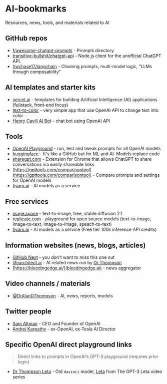# AI-bookmarks
Resources, news, tools, and materials related to AI

## GitHub repos
- [f/awesome-chatgpt-prompts](https://github.com/f/awesome-chatgpt-prompts) - Prompts directory
- [transitive-bullshit/chatgpt-api](https://github.com/transitive-bullshit/chatgpt-api) - Node.js client for the unofficial ChatGPT API.
- [hwchase17/langchain](https://github.com/hwchase17/langchain) - Chaining prompts, multi-model logic, "LLMs through composability"

## AI templates and starter kits
- [vercel.ai](https://www.vercel.ai) - templates for building Artificial Intelligence (AI) applications (fullstack, front-end focus)
- [text-to-color](https://text-to-color.vercel.app/) - very simple app that use OpenAI API to change test into color
- [Henry Cavill AI Bot](henry-cavill-bot.vercel.app) - chat bot using OpenAI API

## Tools
- [OpenAI Playground](https://beta.openai.com/playground) - run, test and tweak prompts for all OpenAI models
- [huggingface](huggingface.co) - It's like a GitHub but for ML and AI. Models replace code
- [sharegpt.com](https://sharegpt.com/) - Extension for Chrome that allows ChatGPT to share conversations via easily shareable links
- [https://gpttools.com/comparisontool](https://gpttools.com/comparisontool) - Compare prompts and settings for OpenAI models
- [tiyaro.ai](https://console.tiyaro.ai/explore) - AI models as a service

## Free services
- [mage.space](https://www.mage.space/) - text-to-image, free, stable diffusion 2.1
- [replicate.com](https://replicate.com/explore) - playground for open source models (text-to-image, image-to-text, image-to-image, speach-to-text)
- [tiyaro.ai](https://console.tiyaro.ai/explore) - AI models as a service (Free tier 100k inference API credits)

## Information websites (news, blogs, articles)
- [GitHub Next](https://githubnext.com/) - you don't want to miss this one out
- [lifearchitect.ai](https://lifearchitect.ai/) - AI related news run by [Dr Thompson](https://lifearchitect.ai/about-alan/)
- [https://bleedingedge.ai/](bleedingedge.ai) - news aggregator 

## Video channels / materials 
- [@DrAlanDThompson](https://www.youtube.com/@DrAlanDThompson) - AI, news, reports, models

## Twitter people
- [Sam Altman](https://twitter.com/sama) - CEO and Founder of OpenAI
- [Andrej Karpathy](https://twitter.com/karpathy) - ex-OpenAI, ex-Tesla AI Director

## Specific OpenAI direct playground links

> Direct links to prompts in OpenAI’s GPT-3 playground (requires prior login)

- [Dr Thompson Leta](https://beta.openai.com/playground/p/zUf68zBlohJfvPL5c80p7fsq?model=davinci) - Old `davinci` model, [Leta](https://lifearchitect.ai/leta/) from The GPT-3 Leta video series
